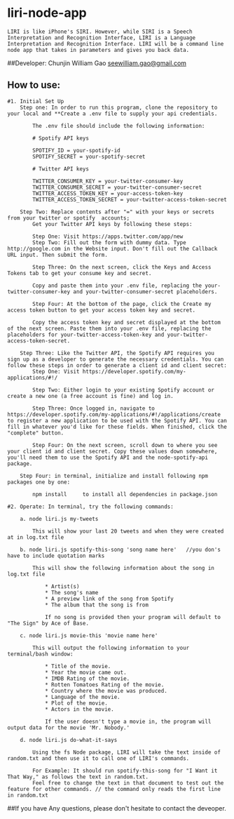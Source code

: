 # liri-node-app
    LIRI is like iPhone's SIRI. However, while SIRI is a Speech Interpretation and Recognition Interface, LIRI is a Language Interpretation and Recognition Interface. LIRI will be a command line node app that takes in parameters and gives you back data.

##Developer: 
    Chunjin William Gao 
    seewilliam.gao@gmail.com

## How to use: 
    #1. Initial Set Up
        Step one: In order to run this program, clone the repository to your local and **Create a .env file to supply your api credentials. 

            The .env file should include the following information:

            # Spotify API keys

            SPOTIFY_ID = your-spotify-id
            SPOTIFY_SECRET = your-spotify-secret

            # Twitter API keys

            TWITTER_CONSUMER_KEY = your-twitter-consumer-key
            TWITTER_CONSUMER_SECRET = your-twitter-consumer-secret
            TWITTER_ACCESS_TOKEN_KEY = your-access-token-key
            TWITTER_ACCESS_TOKEN_SECRET = your-twitter-access-token-secret

        Step Two: Replace contents after "=" with your keys or secrets from your twitter or spotify  accounts;
            Get your Twitter API keys by following these steps:

            Step One: Visit https://apps.twitter.com/app/new
            Step Two: Fill out the form with dummy data. Type http://google.com in the Website input. Don't fill out the Callback URL input. Then submit the form.

            Step Three: On the next screen, click the Keys and Access Tokens tab to get your consume key and secret. 

            Copy and paste them into your .env file, replacing the your-twitter-consumer-key and your-twitter-consumer-secret placeholders.

            Step Four: At the bottom of the page, click the Create my access token button to get your access token key and secret. 

            Copy the access token key and secret displayed at the bottom of the next screen. Paste them into your .env file, replacing the placeholders for your-twitter-access-token-key and your-twitter-access-token-secret.

        Step Three: Like the Twitter API, the Spotify API requires you sign up as a developer to generate the necessary credentials. You can follow these steps in order to generate a client id and client secret:
            Step One: Visit https://developer.spotify.com/my-applications/#!/

            Step Two: Either login to your existing Spotify account or create a new one (a free account is fine) and log in.

            Step Three: Once logged in, navigate to https://developer.spotify.com/my-applications/#!/applications/create to register a new application to be used with the Spotify API. You can fill in whatever you'd like for these fields. When finished, click the "complete" button.

            Step Four: On the next screen, scroll down to where you see your client id and client secret. Copy these values down somewhere, you'll need them to use the Spotify API and the node-spotify-api package.
        
        Step Four: in terminal, initialize and install following npm packages one by one:

            npm install     to install all dependencies in package.json

    #2. Operate: In terminal, try the following commands:
        
        a. node liri.js my-tweets

            This will show your last 20 tweets and when they were created at in log.txt file

        b. node liri.js spotify-this-song 'song name here'   //you don's have to include quotation marks

            This will show the following information about the song in log.txt file

                * Artist(s)
                * The song's name
                * A preview link of the song from Spotify
                * The album that the song is from

                If no song is provided then your program will default to "The Sign" by Ace of Base.
        
        c. node liri.js movie-this 'movie name here'

            This will output the following information to your terminal/bash window:

                * Title of the movie.
                * Year the movie came out.
                * IMDB Rating of the movie.
                * Rotten Tomatoes Rating of the movie.
                * Country where the movie was produced.
                * Language of the movie.
                * Plot of the movie.
                * Actors in the movie.

                If the user doesn't type a movie in, the program will output data for the movie 'Mr. Nobody.'

        d. node liri.js do-what-it-says

            Using the fs Node package, LIRI will take the text inside of random.txt and then use it to call one of LIRI's commands.

            For Example: It should run spotify-this-song for "I Want it That Way," as follows the text in random.txt.
            Feel free to change the text in that document to test out the feature for other commands. // the command only reads the first line in random.txt

##If you have Any questions, please don't hesitate to contact the deveoper.

